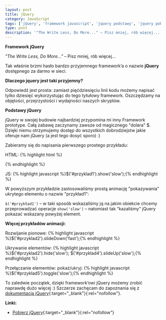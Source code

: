```yaml
---
layout: post
title: jQuery
category: JavaScript
tags: ['jQuery', 'framework javascript', 'jquery podstawy', 'jquery pobierz']
type: post
description: '"The Write Less, Do More..." – Pisz mniej, rób więcej...'
---
```

__Framework jQuery__

_"The Write Less, Do More..."_ – Pisz mniej, rób więcej...

Tak właśnie brzmi hasło bardzo przyjemnego framework’a o nazwie __jQuery__ dostępnego za darmo w sieci.

__Dlaczego jquery jest taki przyjemny?__

Odpowiedź jest prosta: zamiast pięćdziesięciu linii kodu możemy napisać tylko dziesięć wykorzystując do tego tytułowy framework. Oszczędzamy na objętości, przejrzystości i wydajności naszych skryptów.

__Podstawy jQuery__

jQuery w swojej budowie najbardziej przypomina mi inny Framework prototype.
Całą zabawę zaczynamy zawsze od magicznego "dolara" $. Dzięki niemu otrzymujemy dostęp do wszystkich dobrodziejstw jakie oferuje nam jQuery (a jest tego dosyć sporo) :)

Zabieramy się do napisania pierwszego prostego przykładu:

HTML:
{% highlight html %}<div id="przyklad1" style="display:none;">
Bardzo fajny pierwszy przykład użycia jquery
</div>{% endhighlight %}

JS:
{% highlight javascript %}$('#przyklad1').show('slow');{% endhighlight %}

W powyższym przykładzie zastosowaliśmy prostą animację "pokazywania" ukrytego elementu o nazwie "przykład1":

``$('#przykład1')`` – w taki sposób wskazaliśmy jq na jakim obiekcie chcemy przeprowadzać operacje
``show('slow')`` – natomiast tak “kazaliśmy” jQuery pokazać wskazany powyżej element.

__Więcej przykładów animacji:__

Rozwijanie pionowe:
{% highlight javascript %}$('#przyklad2').slideDown('fast');{% endhighlight %}

Ukrywanie elementów:
{% highlight javascript %}$('#przyklad2').hide('slow');
$('#przyklad4').slideUp('slow');{% endhighlight %}

Przełączanie elementów: pokaż/ukryj:
{% highlight javascript %}$('#przyklad5').toggle('slow');{% endhighlight %}

To zaledwie początek, dzięki framework’owi jQuery możemy zrobić naprawdę dużo więcej :) Szczerze zachęcam do zapoznania się z [dokumentacją jQuery](http://api.jquery.com/){:target="_blank"}{:rel="nofollow"}.

__Linki:__

- [Pobierz jQuery](http://www.jquery.com/){:target="_blank"}{:rel="nofollow"}

